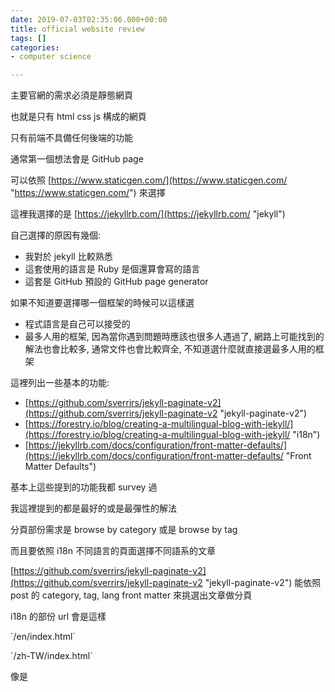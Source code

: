 ```yaml
---
date: 2019-07-03T02:35:06.000+00:00
title: official website review
tags: []
categories:
- computer science

---
```

主要官網的需求必須是靜態網頁

也就是只有 html css js 構成的網頁

只有前端不具備任何後端的功能

通常第一個想法會是 GitHub page

可以依照 [https://www.staticgen.com/](https://www.staticgen.com/ "https://www.staticgen.com/") 來選擇

這裡我選擇的是 [https://jekyllrb.com/](https://jekyllrb.com/ "jekyll")

自己選擇的原因有幾個:

* 我對於 jekyll 比較熟悉
* 這套使用的語言是 Ruby 是個還算會寫的語言
* 這套是 GitHub 預設的 GitHub page generator

如果不知道要選擇哪一個框架的時候可以這樣選

* 程式語言是自己可以接受的
* 最多人用的框架, 因為當你遇到問題時應該也很多人遇過了, 網路上可能找到的解法也會比較多, 通常文件也會比較齊全, 不知道選什麼就直接選最多人用的框架

這裡列出一些基本的功能:

* [https://github.com/sverrirs/jekyll-paginate-v2](https://github.com/sverrirs/jekyll-paginate-v2 "jekyll-paginate-v2")
* [https://forestry.io/blog/creating-a-multilingual-blog-with-jekyll/](https://forestry.io/blog/creating-a-multilingual-blog-with-jekyll/ "i18n")
* [https://jekyllrb.com/docs/configuration/front-matter-defaults/](https://jekyllrb.com/docs/configuration/front-matter-defaults/ "Front Matter Defaults")

基本上這些提到的功能我都 survey 過

我這裡提到的都是最好的或是最彈性的解法

分頁部份需求是 browse by category 或是 browse by tag

而且要依照 i18n 不同語言的頁面選擇不同語系的文章

[https://github.com/sverrirs/jekyll-paginate-v2](https://github.com/sverrirs/jekyll-paginate-v2 "jekyll-paginate-v2") 能依照 post 的 category, tag, lang front matter 來挑選出文章做分頁

i18n 的部份 url 會是這樣

\`/en/index.html\`

\`/zh-TW/index.html\`

像是